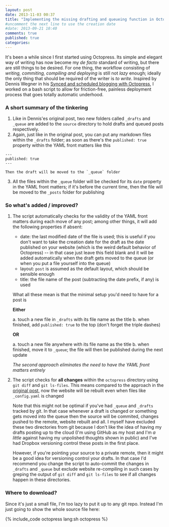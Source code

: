 ```yaml
---
layout: post
date: 2013-11-03 00:37
title: "Implementing the missing drafting and queueing function in Octopress"
#uncomment the next line to use the creation date
#date: 2013-09-21 10:40
comments: true
published: true
categories: 
---
```


It's been a while since I first started using Octopress. Its simple and elegant way of writing has now become my *de facto* standard of writing, but there are still things to be desired. For one thing, the workflow consisting of *writing, commiting, compiling and deploying* is still not *lazy* enough; ideally the only thing that should be required of the writer is *to write*. Inspired by Dennis Wegner in his [Synced and scheduled blogging with Octopress](http://instant-thinking.de/2012/08/03/synced-and-scheduled-blogging-with-octopress/), I worked on a bash script to allow for friction-free, painless deployment process that goes totally automatic underhood.

### A short summary of the tinkering

1. Like in Dennis'es original post, two new folders called `_drafts` and `_queue` are added to the `source` directory to hold drafts and queued posts respectively.
2. Again, just like in the original post, you can put any markdown files within the `_drafts` folder; as soon as there's the `published: true` property within the YAML front matters like this

```
---
published: true
---
```

    Then the draft will be moved to the `_queue` folder
3. All the files within the `_queue` folder will be checked for its `date` property in the YAML front matters; if it's before the current time, then the file will be moved to the `_posts` folder for publishing

### So what's added / improved?

1. The script automatically checks for the validity of the YAML front matters during each move of any post; among other things, it will add the following properties if absent:
    - date: the last modified date of the file is used; this is useful if you don't want to take the creation date for the draft as the date published on your website (which is the weird default behavior of Octopress) -- in that case just leave this field blank and it will be added automatically when the draft gets moved to the queue (or when you put a file yourself into the queue)
    - layout: `post` is assumed as the default layout, which should be sensible enough
    - title: the file name of the post (subtracting the date prefix, if any) is used

    What all these mean is that the minimal setup you'd need to have for a post is

    **Either**

    a. touch a new file in `_drafts` with its file name as the title
    b. when finished, add `published: true` to the top (don't forget the triple dashes)

    **OR**

    a. touch a new file anywhere with its file name as the title
    b. when finished, move it to `_queue`; the file will then be published during the next update

    *The second approach eliminates the need to have the YAML front matters entirely*
2. The script checks for **all changes** within the `octopress` directory using `git diff` and `git ls-files`. This means compared to the approach in the [original post](http://instant-thinking.de/2012/08/03/synced-and-scheduled-blogging-with-octopress/), now the website will be rebuilt even when files like `_config.yaml` is changed

    Note that this might not be optimal if you've had `_queue` and `_drafts` tracked by git. In that case whenever a draft is changed or something gets moved into the queue then the source will be commited, changes pushed to the remote, website rebuilt and all. I myself have excluded these two directories from git because I don't like the idea of having my drafts posting up to the cloud (I'm using GitHub as my host and I'm *a little* against having my unpolished thoughts shown in public) and I've had Dropbox versioning control these posts in the first place.

    However, if you're pointing your source to a private remote, then it might be a good idea for versioning control your drafts. In that case I'd recommend you change the script to auto-commit the changes in `_drafts` and `_queue` but exclude website re-compiling in such cases by greping the output of `git diff` and `git ls-files` to see if all changes happen in these directories.

### Where to download?

Since it's just a small file, I'm too lazy to put it up to any git repo. Instead I'm just going to show the whole source file here:

{% include_code octopress lang:sh octopress %}
